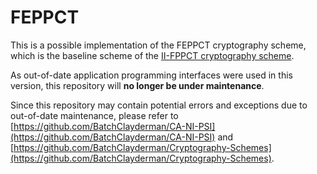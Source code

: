 # FEPPCT

This is a possible implementation of the FEPPCT cryptography scheme, which is the baseline scheme of the [II-FPPCT cryptography scheme](https://github.com/BatchClayderman/II-FPPCT). 

As out-of-date application programming interfaces were used in this version, this repository will **no longer be under maintenance**. 

Since this repository may contain potential errors and exceptions due to out-of-date maintenance, please refer to [https://github.com/BatchClayderman/CA-NI-PSI](https://github.com/BatchClayderman/CA-NI-PSI) and [https://github.com/BatchClayderman/Cryptography-Schemes](https://github.com/BatchClayderman/Cryptography-Schemes). 
